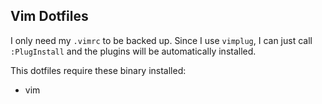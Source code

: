 Vim Dotfiles
---

I only need my `.vimrc` to be backed up. Since I use `vimplug`, I can just call `:PlugInstall` and the plugins will be automatically installed.

This dotfiles require these binary installed:
- vim
